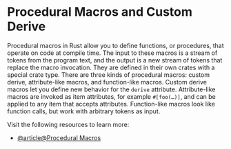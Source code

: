 # Procedural Macros and Custom Derive

Procedural macros in Rust allow you to define functions, or procedures, that operate on code at compile time. The input to these macros is a stream of tokens from the program text, and the output is a new stream of tokens that replace the macro invocation. They are defined in their own crates with a special crate type. There are three kinds of procedural macros: custom derive, attribute-like macros, and function-like macros. Custom derive macros let you define new behavior for the `derive` attribute. Attribute-like macros are invoked as item attributes, for example `#[foo(…)]`, and can be applied to any item that accepts attributes. Function-like macros look like function calls, but work with arbitrary tokens as input.

Visit the following resources to learn more:

- [@article@Procedural Macros](https://doc.rust-lang.org/reference/procedural-macros.html)
